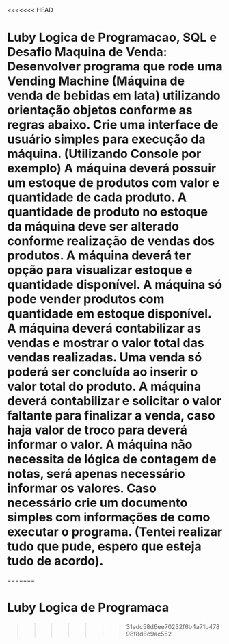 <<<<<<< HEAD
# Luby Logica de Programacao, SQL e Desafio Maquina de Venda: Desenvolver programa que rode uma Vending Machine (Máquina de venda de bebidas em lata) utilizando orientação objetos conforme as regras abaixo. Crie uma interface de usuário simples para execução da máquina. (Utilizando Console por exemplo) A máquina deverá possuir um estoque de produtos com valor e quantidade de cada produto. A quantidade de produto no estoque da máquina deve ser alterado conforme realização de vendas dos produtos. A máquina deverá ter opção para visualizar estoque e quantidade disponível. A máquina só pode vender produtos com quantidade em estoque disponível. A máquina deverá contabilizar as vendas e mostrar o valor total das vendas realizadas. Uma venda só poderá ser concluída ao inserir o valor total do produto. A máquina deverá contabilizar e solicitar o valor faltante para finalizar a venda, caso haja valor de troco para deverá informar o valor. A máquina não necessita de lógica de contagem de notas, será apenas necessário informar os valores. Caso necessário crie um documento simples com informações de como executar o programa.  (Tentei realizar tudo que pude, espero que esteja tudo de acordo).
=======
# Luby Logica de Programaca 
>>>>>>> 31edc58d6ee70232f6b4a71b47898f8d8c9ac552
